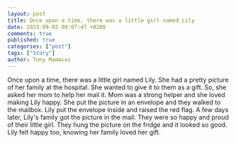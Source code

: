 ```yaml
---
layout: post
title: Once upon a time, there was a little girl named Lily
date: 2023-09-02 09:07:47 +0200
comments: true
published: true
categories: ["post"]
tags: ["Story"]
author: Tony Mamacos
---
```

Once upon a time, there was a little girl named Lily. She had a pretty picture of her family at the hospital. She wanted to give it to them as a gift. So, she asked her mom to help her mail it. 
Mom was a strong helper and she loved making Lily happy. She put the picture in an envelope and they walked to the mailbox. Lily put the envelope inside and raised the red flag. 
A few days later, Lily's family got the picture in the mail. They were so happy and proud of their little girl. They hung the picture on the fridge and it looked so good. Lily felt happy too, knowing her family loved her gift.
